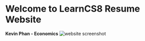 
# Welcome to LearnCS8 Resume Website
**Kevin Phan - Economics**
![website screenshot](img/screenshot.jpg)